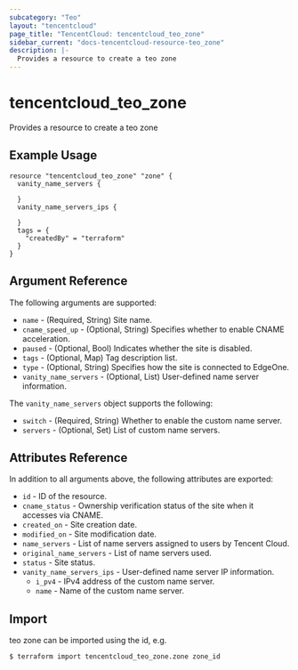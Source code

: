 ```yaml
---
subcategory: "Teo"
layout: "tencentcloud"
page_title: "TencentCloud: tencentcloud_teo_zone"
sidebar_current: "docs-tencentcloud-resource-teo_zone"
description: |-
  Provides a resource to create a teo zone
---
```


# tencentcloud_teo_zone

Provides a resource to create a teo zone

## Example Usage

```hcl
resource "tencentcloud_teo_zone" "zone" {
  vanity_name_servers {

  }
  vanity_name_servers_ips {

  }
  tags = {
    "createdBy" = "terraform"
  }
}
```

## Argument Reference

The following arguments are supported:

* `name` - (Required, String) Site name.
* `cname_speed_up` - (Optional, String) Specifies whether to enable CNAME acceleration.
* `paused` - (Optional, Bool) Indicates whether the site is disabled.
* `tags` - (Optional, Map) Tag description list.
* `type` - (Optional, String) Specifies how the site is connected to EdgeOne.
* `vanity_name_servers` - (Optional, List) User-defined name server information.

The `vanity_name_servers` object supports the following:

* `switch` - (Required, String) Whether to enable the custom name server.
* `servers` - (Optional, Set) List of custom name servers.

## Attributes Reference

In addition to all arguments above, the following attributes are exported:

* `id` - ID of the resource.
* `cname_status` - Ownership verification status of the site when it accesses via CNAME.
* `created_on` - Site creation date.
* `modified_on` - Site modification date.
* `name_servers` - List of name servers assigned to users by Tencent Cloud.
* `original_name_servers` - List of name servers used.
* `status` - Site status.
* `vanity_name_servers_ips` - User-defined name server IP information.
  * `i_pv4` - IPv4 address of the custom name server.
  * `name` - Name of the custom name server.


## Import

teo zone can be imported using the id, e.g.
```
$ terraform import tencentcloud_teo_zone.zone zone_id
```

